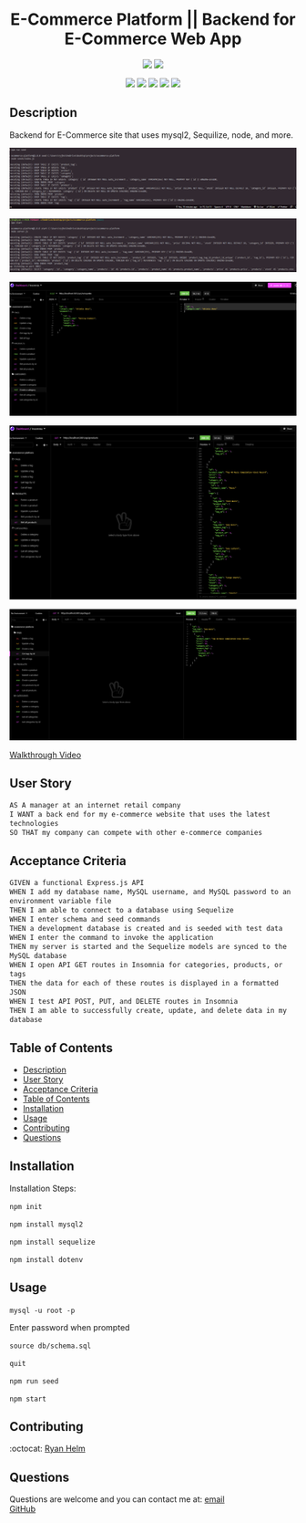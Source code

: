 <h1 align="center">E-Commerce Platform || Backend for E-Commerce Web App</h1>
  
<p align="center">
    <img src="https://img.shields.io/github/languages/top/rjhelm/ecommerce-platform"  />
    <img src="https://img.shields.io/github/last-commit/rjhelm/ecommerce-platform" >
</p>
  
<p align="center">
    <img src="https://img.shields.io/badge/Javascript-yellow" />
    <img src="https://img.shields.io/badge/express-purple" />
    <img src="https://img.shields.io/badge/Sequelize-blue"  />
    <img src="https://img.shields.io/badge/mySQL-blue"  />
    <img src="https://img.shields.io/badge/dotenv-green" />
</p>
   
## Description

 Backend for E-Commerce site that uses mysql2, Sequilize, node, and more.
  
![Seeds](https://github.com/rjhelm/ecommerce-platform/blob/main/assets/run-seeeds.PNG)

![Start](https://github.com/rjhelm/ecommerce-platform/blob/main/assets/start-app.PNG)

![Categories](https://github.com/rjhelm/ecommerce-platform/blob/main/assets/categories-example.PNG)

![Products](https://github.com/rjhelm/ecommerce-platform/blob/main/assets/products-example.PNG)

![Tags](https://github.com/rjhelm/ecommerce-platform/blob/main/assets/tags-example.PNG)

[Walkthrough Video](https://drive.google.com/file/d/1HG7tbH1j7O7NuXNJe_eaGoLNQq8rg5zJ/view)
  
## User Story
  
```
AS A manager at an internet retail company
I WANT a back end for my e-commerce website that uses the latest technologies
SO THAT my company can compete with other e-commerce companies
```
  
## Acceptance Criteria
  
``` 
GIVEN a functional Express.js API
WHEN I add my database name, MySQL username, and MySQL password to an environment variable file
THEN I am able to connect to a database using Sequelize
WHEN I enter schema and seed commands
THEN a development database is created and is seeded with test data
WHEN I enter the command to invoke the application
THEN my server is started and the Sequelize models are synced to the MySQL database
WHEN I open API GET routes in Insomnia for categories, products, or tags
THEN the data for each of these routes is displayed in a formatted JSON
WHEN I test API POST, PUT, and DELETE routes in Insomnia
THEN I am able to successfully create, update, and delete data in my database
```
  
## Table of Contents
- [Description](#description)
- [User Story](#user-story)
- [Acceptance Criteria](#acceptance-criteria)
- [Table of Contents](#table-of-contents)
- [Installation](#installation)
- [Usage](#usage)
- [Contributing](#contributing)
- [Questions](#questions)

## Installation
Installation Steps:
  
`npm init`

`npm install mysql2`

`npm install sequelize`

`npm install dotenv`
  
## Usage

`mysql -u root -p`

Enter password when prompted

`source db/schema.sql`

`quit`

`npm run seed`
  
`npm start`
## Contributing
:octocat: [Ryan Helm](https://github.com/rjhelm)

## Questions
Questions are welcome and you can contact me at: 
[email](mailto:ryjhelm@gmail.com)<br /> 
[GitHub](https://github.com/rjhelm)<br />
